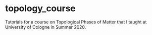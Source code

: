 # topology_course
Tutorials for a course on Topological Phases of Matter that I taught at University of Cologne in Summer 2020. 
